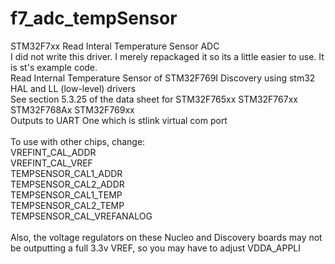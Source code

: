 # f7_adc_tempSensor
STM32F7xx Read Interal Temperature Sensor ADC<br>
I did not write this driver. I merely repackaged it so its a little easier to use. It is st's example code.<br>
Read Internal Temperature Sensor of STM32F769I Discovery using stm32 HAL and LL (low-level) drivers<br>
See section 5.3.25 of the data sheet for STM32F765xx STM32F767xx STM32F768Ax STM32F769xx<br>
Outputs to UART One which is stlink virtual com port<br>
<br>
To use with other chips, change:<br>
VREFINT_CAL_ADDR<br>
VREFINT_CAL_VREF<br>
TEMPSENSOR_CAL1_ADDR<br>
TEMPSENSOR_CAL2_ADDR<br>
TEMPSENSOR_CAL1_TEMP<br>
TEMPSENSOR_CAL2_TEMP<br>
TEMPSENSOR_CAL_VREFANALOG<br>
<br>
Also, the voltage regulators on these Nucleo and Discovery boards may not be outputting a full 3.3v VREF, so you may have to adjust VDDA_APPLI<br>
